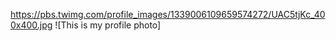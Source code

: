 https://pbs.twimg.com/profile_images/1339006109659574272/UAC5tjKc_400x400.jpg
![This is my profile photo]
